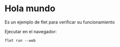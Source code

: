 # Hola mundo

Es un ejemplo de flet para verificar su funcionamiento

Ejecutar en el navegador:

```
flet run --web
```

